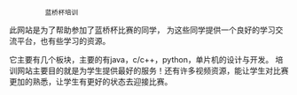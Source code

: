              蓝桥杯培训
                  
                  
此网站是为了帮助参加了蓝桥杯比赛的同学，
为这些同学提供一个良好的学习交流平台，也有些学习的资源。
 
 
它主要有几个板块，主要的有java，c/c++，python，单片机的设计与开发。
培训网站主要目的就是为学生提供最好的服务！还有许多视频资源，能让学生对比赛更加的熟悉，让学生有更好的状态去迎接比赛。
